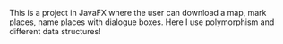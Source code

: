 This is a project in JavaFX where the user can download a map, mark places, name places with dialogue boxes. Here I use polymorphism and different data structures!
